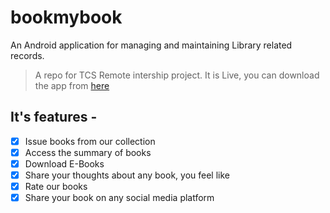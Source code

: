 # bookmybook
An Android application for managing and maintaining Library related records.

> A repo for TCS Remote intership project.
> It is Live, you can download the app from [here](https://goo.gl/AROMO6)

## It's features - 

- [x] Issue books from our collection
- [x] Access the summary of books
- [x] Download E-Books
- [x] Share your thoughts about any book, you feel like
- [x] Rate our books
- [x] Share your book on any social media platform
